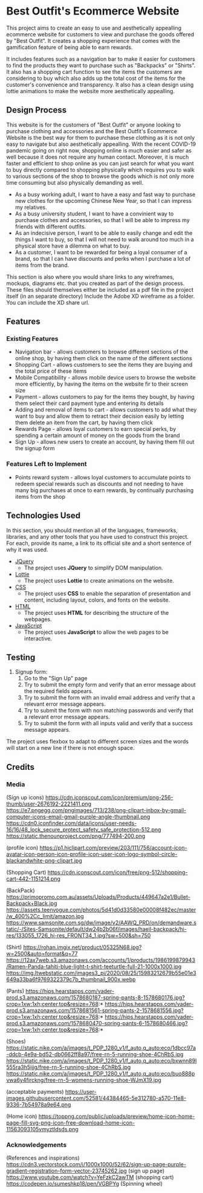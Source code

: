# Best Outfit's Ecommerce Website
This project aims to create an easy to use and aesthetically appealling ecommerce website for customers to view and purchase the goods offered by "Best Outfit". It creates a shopping experience that comes with the gamification feature of being able to earn rewards. 

It includes features such as a navigation bar to make it easier for customers to find the products they want to purchase such as "Backpacks" or "Shirts". It also has a shopping cart function to see the items the customers are considering to buy which also adds up the total cost of the items for the customer's convenience and transparency. It also has a clean design using lottie animations to make the website more aesthetically appealling.

 
## Design Process
 
 This website is for the customers of "Best Outfit" or anyone looking to purchase clothing and accessories and the Best Outfit's Ecommerce Website is the best way for them to purchase these clothing as it is not only easy to navigate but also aesthetically appealling. With the recent COVID-19 pandemic going on right now, shopping online is much easier and safer as well because it does not require any human contact. Moreover, it is much faster and efficient to shop online as you can just search for what you want to buy directly compared to shopping physically which requires you to walk to various sections of the shop to browse the goods which is not only more time consuming but also physically demanding as well.

- As a busy working adult, I want to have a easy and fast way to purchase new clothes for the upcoming Chinese New Year, so that I can impress my relatives.
- As a busy university student, I want to have a convinient way to purchase clothes and accessories, so that I will be able to impress my friends with different outfits.
- As an indecisive person, I want to be able to easily change and edit the things I want to buy, so that I will not need to walk around too much in a physical store have a dilemma on what to buy.
- As a customer, I want to be rewarded for being a loyal consumer of a brand, so that I can have discounts and perks when I purchase a lot of items from the brand.

This section is also where you would share links to any wireframes, mockups, diagrams etc. that you created as part of the design process. 
These files should themselves either be included as a pdf file in the project itself (in an separate directory)
Include the Adobe XD wireframe as a folder. You can include the XD share url. 

## Features

### Existing Features
- Navigation bar - allows customers to browse different sections of the online shop, by having them click on the name of the different sections
- Shopping Cart - allows customers to see the items they are buying and the total price of these items
- Mobile Compatibility - allows mobile device users to browse the website more efficiently, by having the items on the website fir to their screen size
- Payment - allows customers to pay for the items they bought, by having them select their card payment type and entering its details
- Adding and removal of items to cart - allows customers to add what they want to buy and allow them to retract their decision easily by letting them delete an item from the cart, by having them click
- Rewards Page - allows loyal customers to earn special perks, by spending a certain amount of money on the goods from the brand
- Sign Up - allows new users to create an account, by having them fill out the signup form

### Features Left to Implement
- Points reward system - allows loyal customers to accumulate points to redeem special rewards such as discounts and not needing to have many big purchases at once to earn rewards, by continually purchasing items from the shop 

## Technologies Used

In this section, you should mention all of the languages, frameworks, libraries, and any other tools that you have used to construct this project. For each, provide its name, a link to its official site and a short sentence of why it was used.

- [JQuery](https://jquery.com)
    - The project uses **JQuery** to simplify DOM manipulation.
- [Lottie](https://airbnb.design/lottie/)
    - The project uses **Lottie** to create animations on the website.
- [CSS](https://www.w3schools.com/css/)
    - The project uses **CSS** to enable the separation of presentation and content, including layout, colors, and fonts on the website.
- [HTML](https://html.com/)
    - The project uses **HTML** for describing the structure of the webpages.
- [JavaScript](https://www.javascript.com/)
    - The project uses **JavaScript** to allow the web pages to be interactive.

## Testing

1. Signup form:
    1. Go to the "Sign Up" page
    2. Try to submit the empty form and verify that an error message about the required fields appears.
    3. Try to submit the form with an invalid email address and verify that a relevant error message appears.
    4. Try to submit the form with non matching passwords and verify that a relevant error message appears.
    4. Try to submit the form with all inputs valid and verify that a success message appears.

The project uses flexbox to adapt to different screen sizes and the words will start on a new line if there is not enough space.
## Credits

### Media
(Sign up icons)
https://cdn.iconscout.com/icon/premium/png-256-thumb/user-2676192-2221411.png
https://e7.pngegg.com/pngimages/713/238/png-clipart-inbox-by-gmail-computer-icons-email-gmail-purple-angle-thumbnail.png
https://cdn0.iconfinder.com/data/icons/user-needs-16/16/48_lock_secure_protect_safety_safe_protection-512.png
https://static.thenounproject.com/png/777494-200.png

(profile icon)
https://p1.hiclipart.com/preview/203/111/756/account-icon-avatar-icon-person-icon-profile-icon-user-icon-logo-symbol-circle-blackandwhite-png-clipart.jpg

(Shopping Cart)
https://cdn.iconscout.com/icon/free/png-512/shopping-cart-442-1151214.png

(BackPack)
https://primopromo.com.au/assets/Uploads/Products/449647a2e1/Bullet-Backpack+Black.jpg
https://assets.teenvogue.com/photos/5d41d0d33580e00008f482ec/master/w_400%2Cc_limit/amazon.jpg
https://www.samsonite.com.sg/dw/image/v2/AAWQ_PRD/on/demandware.static/-/Sites-Samsonite/default/dw24b2b06f/images/haeil-backpack/hi-res/133055_1726_hi-res_FRONT34_1.jpg?sw=500&sh=750

(Shirt)
https://rohan.imgix.net/product/05325N68.jpg?w=2500&auto=format&q=77
https://12ax7web.s3.amazonaws.com/accounts/1/products/1986199879943/Ramen-Panda-tahiti-blue-light-t-shirt-teeturtle-full-21-1000x1000.jpg
https://img.ltwebstatic.com/images3_pi/2020/08/25/15983212679b55e01e3649a33ba6f9769322379c7b_thumbnail_900x.webp

(Pants)
https://hips.hearstapps.com/vader-prod.s3.amazonaws.com/1578680187-spring-pants-8-1578680176.jpg?crop=1xw:1xh;center,top&resize=768:*
https://hips.hearstapps.com/vader-prod.s3.amazonaws.com/1578681561-spring-pants-2-1578681556.jpg?crop=1xw:1xh;center,top&resize=768:*
https://hips.hearstapps.com/vader-prod.s3.amazonaws.com/1578680470-spring-pants-6-1578680466.jpg?crop=1xw:1xh;center,top&resize=768:*

(Shoes)
https://static.nike.com/a/images/t_PDP_1280_v1/f_auto,q_auto:eco/1dbcc97a-ddcb-4e9a-bd52-db0662ff8a97/free-rn-5-running-shoe-4ChRbS.jpg
https://static.nike.com/a/images/t_PDP_1280_v1/f_auto,q_auto:eco/bxwnn89l555ra3h5ijjg/free-rn-5-running-shoe-4ChRbS.jpg
https://static.nike.com/a/images/t_PDP_1280_v1/f_auto,q_auto:eco/buo888pvwa6y4firckng/free-rn-5-womens-running-shoe-WJmX19.jpg

(acceptable payments)
https://user-images.githubusercontent.com/52581/44384465-5e312780-a570-11e8-9336-7b54978a9e64.png

(Home icon)
https://toppng.com/public/uploads/preview/home-icon-home-page-fill-svg-png-icon-free-download-home-icon-11563093105vmyztldsds.png


### Acknowledgements
(References and inspirations)
https://cdn3.vectorstock.com/i/1000x1000/52/62/sign-up-page-purple-gradient-registration-form-vector-23745262.jpg (sign up page)
https://www.youtube.com/watch?v=YeFzkC2awTM (shopping cart)
https://codepen.io/sumeshkp18/pen/VGBPYg (Spinning wheel)

